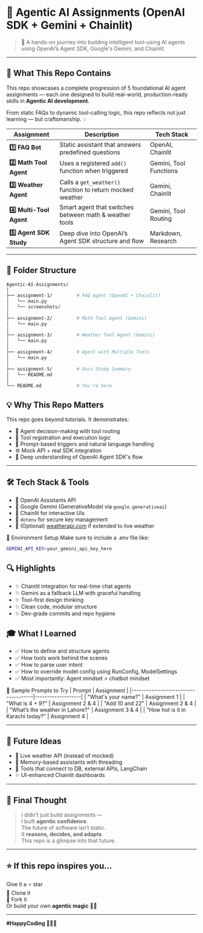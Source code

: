 # 🤖 Agentic AI Assignments (OpenAI SDK + Gemini + Chainlit)

> 🚀 A hands-on journey into building intelligent tool-using AI agents using OpenAI’s Agent SDK, Google's Gemini, and Chainlit.

---

## 🧠 What This Repo Contains

This repo showcases a complete progression of 5 foundational AI agent assignments — each one designed to build real-world, production-ready skills in **Agentic AI development**.

From static FAQs to dynamic tool-calling logic, this repo reflects not just learning — but craftsmanship. 💡

| Assignment | Description | Tech Stack |
|------------|-------------|------------|
| **1️⃣ FAQ Bot** | Static assistant that answers predefined questions | OpenAI, Chainlit |
| **2️⃣ Math Tool Agent** | Uses a registered `add()` function when triggered | Gemini, Tool Functions |
| **3️⃣ Weather Agent** | Calls a `get_weather()` function to return mocked weather | Gemini, Chainlit |
| **4️⃣ Multi-Tool Agent** | Smart agent that switches between math & weather tools | Gemini, Tool Routing |
| **5️⃣ Agent SDK Study** | Deep dive into OpenAI’s Agent SDK structure and flow | Markdown, Research |

---

## 📂 Folder Structure

```bash
Agentic-AI-Assignments/
│
├── assignment-1/         # FAQ Agent (OpenAI + Chainlit)
│   └── main.py
│   └── screenshots/
│
├── assignment-2/         # Math Tool Agent (Gemini)
│   └── main.py
│
├── assignment-3/         # Weather Tool Agent (Gemini)
│   └── main.py
│
├── assignment-4/         # Agent with Multiple Tools
│   └── main.py
│
├── assignment-5/         # Docs Study Summary
│   └── README.md
│
└── README.md             # You're here
```

## 💡 Why This Repo Matters

This repo goes beyond tutorials. It demonstrates:

- 📌 Agent decision-making with tool routing  
- 🧰 Tool registration and execution logic  
- 💬 Prompt-based triggers and natural language handling  
- ⚙️ Mock API + real SDK integration  
- 🧠 Deep understanding of OpenAI Agent SDK's flow  

---

## 🛠 Tech Stack & Tools

- 🧠 OpenAI Assistants API  
- 🧠 Google Gemini (GenerativeModel via `google.generativeai`)  
- 🧰 Chainlit for interactive UIs  
- 🧪 `dotenv` for secure key management  
- 🛜 (Optional) [weatherapi.com](https://www.weatherapi.com/) if extended to live weather  

🔐 Environment Setup
Make sure to include a .env file like:
```bash
GEMINI_API_KEY=your_gemini_api_key_here
```

## 🔍 Highlights

- ✨ Chainlit integration for real-time chat agents  
- ✨ Gemini as a fallback LLM with graceful handling  
- ✨ Tool-first design thinking  
- ✨ Clean code, modular structure  
- ✨ Dev-grade commits and repo hygiene  


## 🎓 What I Learned

- ✅ How to define and structure agents  
- ✅ How tools work behind the scenes  
- ✅ How to parse user intent  
- ✅ How to override model config using RunConfig, ModelSettings  
- ✅ Most importantly: Agent mindset > chatbot mindset  


💬 Sample Prompts to Try
| Prompt                              | Assignment        |
|-------------------------------------|-------------------|
| "What's your name?"                 | Assignment 1      |
| "What is 4 + 9?"                    | Assignment 2 & 4  |
| "Add 10 and 22"                     | Assignment 2 & 4  |
| "What’s the weather in Lahore?"    | Assignment 3 & 4  |
| "How hot is it in Karachi today?"  | Assignment 4      |

---

## 📘 Future Ideas

- 🔗 Live weather API (instead of mocked)  
- 🧠 Memory-based assistants with threading  
- 🧾 Tools that connect to DB, external APIs, LangChain  
- ✨ UI-enhanced Chainlit dashboards  

---

## 🧠 Final Thought

> I didn't just build assignments —  
> I built **agentic confidence**.  
> The future of software isn’t static.  
> It **reasons, decides, and adapts**.  
> This repo is a glimpse into that future.

---

## ⭐ If this repo inspires you...

Give it a ⭐ star  
🔁 Clone it  
🔧 Fork it  
Or build your own **agentic magic** 🧠✨

---

**#HappyCoding 👩‍💻✨**

